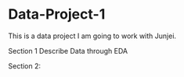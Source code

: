 # Data-Project-1
This is a data project I am going to work with Junjei.

Section 1 
Describe Data through EDA

Section 2:
